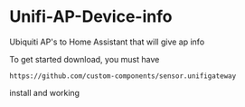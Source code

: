 # Unifi-AP-Device-info
Ubiquiti AP's to Home Assistant that will give ap info

To get started download, you must have 
```
https://github.com/custom-components/sensor.unifigateway
```
install and working